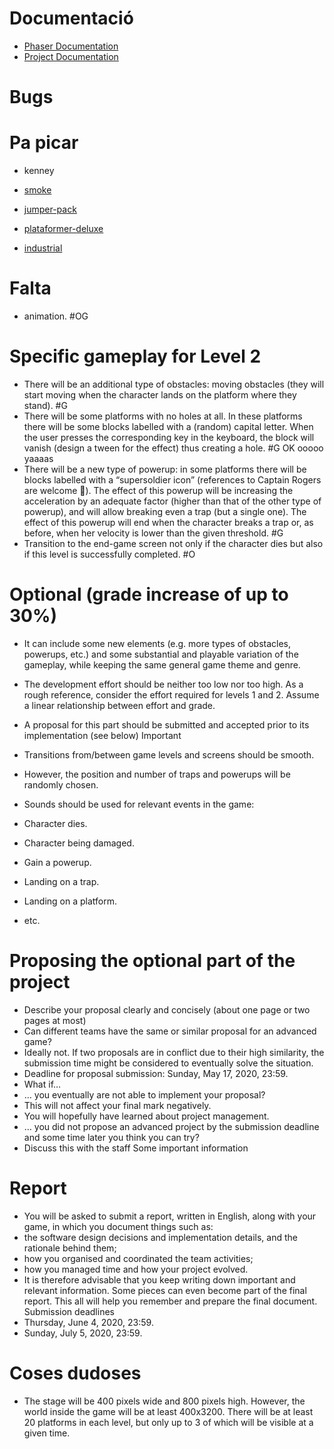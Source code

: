 # Documentació
* [Phaser Documentation](https://phaser.io/docs/2.6.2/index)
* [Project Documentation](https://docs.google.com/document/d/1ykEkM3PIsLzuafaQFkp95UH97ueGlGxNYFP1rbml_zs/edit#)


# Bugs

# Pa picar

* kenney

* [smoke](https://www.kenney.nl/assets/smoke-particles)
* [jumper-pack](https://www.kenney.nl/assets/jumper-pack)
* [plataformer-deluxe](https://www.kenney.nl/assets/platformer-art-deluxe)
* [industrial](https://www.kenney.nl/assets/platformer-pack-industrial)

# Falta

* animation. #OG

# Specific gameplay for Level 2

* There will be an additional type of obstacles: moving obstacles (they will start moving when the character lands on the platform where they stand). #G
* There will be some platforms with no holes at all. In these platforms there will be some blocks labelled with a (random) capital letter. When the user presses the corresponding key in the keyboard, the block will vanish (design a tween for the effect) thus creating a hole. #G OK ooooo yaaaas
* There will be a new type of powerup: in some platforms there will be blocks labelled with a “supersoldier icon” (references to Captain Rogers are welcome 🙂). The effect of this powerup will be increasing the acceleration by an adequate factor (higher than that of the other type of powerup), and will allow breaking even a trap (but a single one). The effect of this powerup will end when the character breaks a trap or, as before, when her velocity is lower than the given threshold. #G
* Transition to the end-game screen not only if the character dies but also if this level is successfully completed. #O

# Optional (grade increase of up to 30%)
* It can include some new elements (e.g. more types of obstacles, powerups, etc.) and some substantial and playable variation of the gameplay, while keeping the same general game theme and genre.
* The development effort should be neither too low nor too high. As a rough reference, consider the effort required for levels 1 and 2. Assume a linear relationship between effort and grade.
* A proposal for this part should be submitted and accepted prior to its implementation (see below)
Important

* Transitions from/between game levels and screens should be smooth.
* However, the position and number of traps and powerups will be randomly chosen.
* Sounds should be used for relevant events in the game:
* Character dies.
* Character being damaged.
* Gain a powerup.
* Landing on a trap.
* Landing on a platform.
* etc.


# Proposing the optional part of the project
* Describe your proposal clearly and concisely (about one page or two pages at most)
* Can different teams have the same or similar proposal for an advanced game?
* Ideally not. If two proposals are in conflict due to their high similarity, the submission time might be considered to eventually solve the situation.
* Deadline for proposal submission: Sunday, May 17, 2020, 23:59.
* What if…
* … you eventually are not able to implement your proposal?
* This will not affect your final mark negatively.
* You will hopefully have learned about project management.
* … you did not propose an advanced project by the submission deadline and some time later you think you can try?
* Discuss this with the staff 
Some important information


# Report
* You will be asked to submit a report, written in English, along with your game, in which you document things such as:
* the software design decisions and implementation details, and the rationale behind them;
* how you organised and coordinated the team activities; 
* how you managed time and how your project evolved.
* It is therefore advisable that you keep writing down important and relevant information. Some pieces can even become part of the final report. This all will help you remember and prepare the final document.
Submission deadlines
* Thursday, June 4, 2020, 23:59.
* Sunday, July 5, 2020, 23:59.

# Coses dudoses

* The stage will be 400 pixels wide and 800 pixels high. However, the world inside the game will be at least 400x3200. There will be at least 20 platforms in each level, but only up to 3 of which will be visible at a given time.